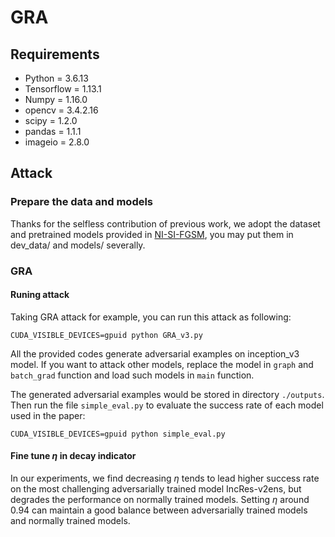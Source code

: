# GRA

## Requirements

+ Python = 3.6.13
+ Tensorflow = 1.13.1
+ Numpy = 1.16.0
+ opencv = 3.4.2.16
+ scipy = 1.2.0
+ pandas =  1.1.1
+ imageio = 2.8.0

## Attack

### Prepare the data and models

Thanks for the selfless contribution of previous work, we adopt the dataset and pretrained models provided in [NI-SI-FGSM](https://github.com/JHL-HUST/SI-NI-FGSM), you may put them in dev_data/ and models/ severally.

### GRA

#### Runing attack

Taking GRA attack for example, you can run this attack as following:

```
CUDA_VISIBLE_DEVICES=gpuid python GRA_v3.py 
```

All the provided codes generate adversarial examples on inception_v3 model. If you want to attack other models, replace the model in `graph` and `batch_grad` function and load such models in `main` function.

The generated adversarial examples would be stored in directory `./outputs`. Then run the file `simple_eval.py` to evaluate the success rate of each model used in the paper:

```
CUDA_VISIBLE_DEVICES=gpuid python simple_eval.py
```

#### Fine tune $\eta$ in decay indicator
In our experiments, we find decreasing $\eta$ tends to lead higher success rate on the most challenging adversarially trained model IncRes-v2ens, but degrades the performance on normally trained models. Setting $\eta$ around 0.94 can maintain a good balance between adversarially trained models and normally trained models.




